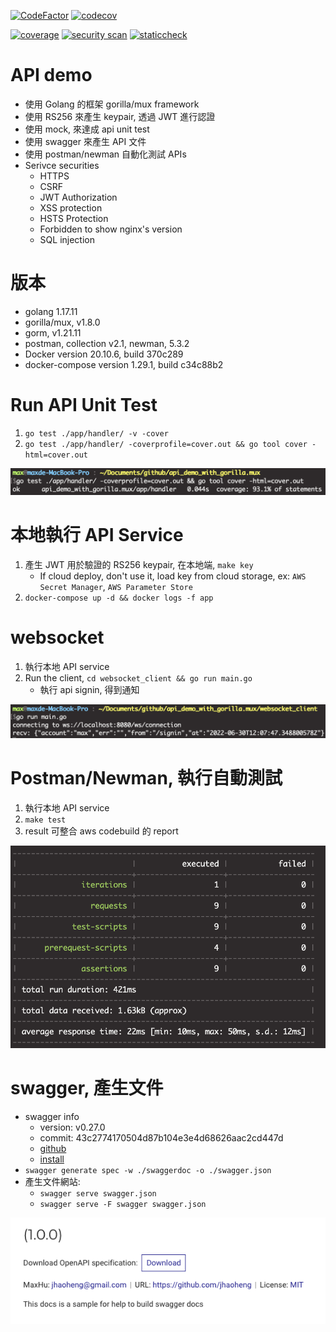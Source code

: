 [![CodeFactor](https://www.codefactor.io/repository/github/jhaoheng/api_demo_with_gorilla.mux/badge)](https://www.codefactor.io/repository/github/jhaoheng/api_demo_with_gorilla.mux)
[![codecov](https://codecov.io/gh/jhaoheng/api_demo_with_gorilla.mux/branch/master/graph/badge.svg?token=YI1WZVYNCQ)](https://codecov.io/gh/jhaoheng/api_demo_with_gorilla.mux)

[![coverage](https://github.com/jhaoheng/api_demo_with_gorilla.mux/actions/workflows/coverage.yml/badge.svg?branch=master)](https://github.com/jhaoheng/api_demo_with_gorilla.mux/actions/workflows/coverage.yml)
[![security scan](https://github.com/jhaoheng/api_demo_with_gorilla.mux/actions/workflows/gosec.yml/badge.svg?branch=master)](https://github.com/jhaoheng/api_demo_with_gorilla.mux/actions/workflows/gosec.yml)
[![staticcheck](https://github.com/jhaoheng/api_demo_with_gorilla.mux/actions/workflows/staticcheck.yml/badge.svg?branch=master)](https://github.com/jhaoheng/api_demo_with_gorilla.mux/actions/workflows/staticcheck.yml)

# API demo
- 使用 Golang 的框架 gorilla/mux framework
- 使用 RS256 來產生 keypair, 透過 JWT 進行認證
- 使用 mock, 來達成 api unit test
- 使用 swagger 來產生 API 文件
- 使用 postman/newman 自動化測試 APIs
- Serivce securities
    - HTTPS
    - CSRF
    - JWT Authorization
    - XSS protection
    - HSTS Protection
    - Forbidden to show nginx's version
    - SQL injection

# 版本
- golang 1.17.11
- gorilla/mux, v1.8.0
- gorm, v1.21.11
- postman, collection v2.1, newman, 5.3.2
- Docker version 20.10.6, build 370c289
- docker-compose version 1.29.1, build c34c88b2

# Run API Unit Test
1. `go test ./app/handler/ -v -cover`
2. `go test ./app/handler/ -coverprofile=cover.out && go tool cover -html=cover.out`

![go_test](./assets/go_test.png)

# 本地執行 API Service
1. 產生 JWT 用於驗證的 RS256 keypair, 在本地端, `make key`
    - If cloud deploy, don't use it, load key from cloud storage, ex: `AWS Secret Manager`, `AWS Parameter Store`
2. `docker-compose up -d && docker logs -f app`

# websocket
1. 執行本地 API service
2. Run the client, `cd websocket_client && go run main.go`
    - 執行 api signin, 得到通知

![websocket](./assets/websocket.png)

# Postman/Newman, 執行自動測試
1. 執行本地 API service
2. `make test`
3. result 可整合 aws codebuild 的 report

![newman_autotest](./assets/newman_autotest.png)

# swagger, 產生文件
- swagger info
    - version: v0.27.0
    - commit: 43c2774170504d87b104e3e4d68626aac2cd447d
    - [github](https://github.com/go-swagger/go-swagger)
    - [install](https://goswagger.io/install.html)
- `swagger generate spec -w ./swaggerdoc -o ./swagger.json`
- 產生文件網站: 
    - `swagger serve swagger.json`
    - `swagger serve -F swagger swagger.json`

![swagger](./assets/swagger.png)
